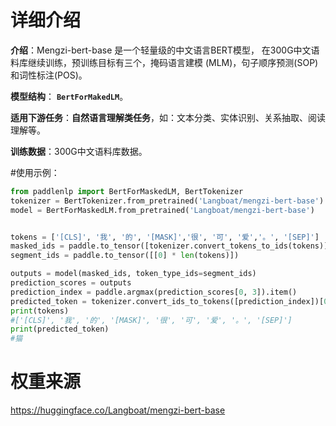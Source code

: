 # 详细介绍
**介绍**：Mengzi-bert-base 是一个轻量级的中文语言BERT模型，
在300G中文语料库继续训练，预训练目标有三个，掩码语言建模 (MLM)，句子顺序预测(SOP)
和词性标注(POS)。

**模型结构**： **`BertForMakedLM`**。

**适用下游任务**：**自然语言理解类任务**，如：文本分类、实体识别、关系抽取、阅读理解等。

**训练数据**：300G中文语料库数据。

#使用示例：
```python
from paddlenlp import BertForMaskedLM, BertTokenizer
tokenizer = BertTokenizer.from_pretrained('Langboat/mengzi-bert-base')
model = BertForMaskedLM.from_pretrained('Langboat/mengzi-bert-base')


tokens = ['[CLS]', '我', '的', '[MASK]','很', '可', '爱','。', '[SEP]']
masked_ids = paddle.to_tensor([tokenizer.convert_tokens_to_ids(tokens)])
segment_ids = paddle.to_tensor([[0] * len(tokens)])

outputs = model(masked_ids, token_type_ids=segment_ids)
prediction_scores = outputs
prediction_index = paddle.argmax(prediction_scores[0, 3]).item()
predicted_token = tokenizer.convert_ids_to_tokens([prediction_index])[0]
print(tokens)
#['[CLS]', '我', '的', '[MASK]', '很', '可', '爱', '。', '[SEP]']
print(predicted_token)
#猫
```

# 权重来源
https://huggingface.co/Langboat/mengzi-bert-base
